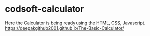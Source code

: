 # codsoft-calculator
Here the Calculator is being ready using the HTML, CSS, Javascript. 
https://deepakgithub2001.github.io/The-Basic-Calculator/
